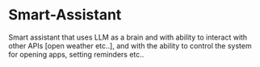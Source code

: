 # Smart-Assistant
Smart assistant that uses LLM as a brain and with ability to interact with other APIs [open weather etc..], and with the ability to control the system for opening apps, setting reminders etc..

